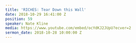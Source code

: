 ```yaml
---
title: 'RICHES: Tear Down this Wall'
date: 2018-10-29 16:41:00 Z
position: 59
speaker: Nate Kline
media: https://www.youtube.com/embed/ocYdKJ2JUpU?ecver=2
sermon_date: 2018-10-28 10:00:00 Z
---
```


